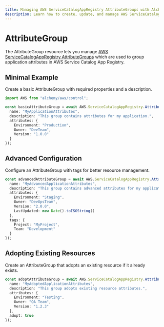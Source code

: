 ```yaml
---
title: Managing AWS ServiceCatalogAppRegistry AttributeGroups with Alchemy
description: Learn how to create, update, and manage AWS ServiceCatalogAppRegistry AttributeGroups using Alchemy Cloud Control.
---
```


# AttributeGroup

The AttributeGroup resource lets you manage [AWS ServiceCatalogAppRegistry AttributeGroups](https://docs.aws.amazon.com/servicecatalogappregistry/latest/userguide/) which are used to group application attributes in AWS Service Catalog App Registry.

## Minimal Example

Create a basic AttributeGroup with required properties and a description.

```ts
import AWS from "alchemy/aws/control";

const basicAttributeGroup = await AWS.ServiceCatalogAppRegistry.AttributeGroup("basicAttributeGroup", {
  name: "MyApplicationAttributes",
  description: "This group contains attributes for my application.",
  attributes: {
    Environment: "Production",
    Owner: "DevTeam",
    Version: "1.0.0"
  }
});
```

## Advanced Configuration

Configure an AttributeGroup with tags for better resource management.

```ts
const advancedAttributeGroup = await AWS.ServiceCatalogAppRegistry.AttributeGroup("advancedAttributeGroup", {
  name: "MyAdvancedApplicationAttributes",
  description: "This group contains advanced attributes for my application.",
  attributes: {
    Environment: "Staging",
    Owner: "DevOpsTeam",
    Version: "2.0.0",
    LastUpdated: new Date().toISOString()
  },
  tags: {
    Project: "MyProject",
    Team: "Development"
  }
});
```

## Adopting Existing Resources

Create an AttributeGroup that adopts an existing resource if it already exists.

```ts
const adoptAttributeGroup = await AWS.ServiceCatalogAppRegistry.AttributeGroup("adoptAttributeGroup", {
  name: "MyAdoptedApplicationAttributes",
  description: "This group adopts existing resource attributes.",
  attributes: {
    Environment: "Testing",
    Owner: "QA Team",
    Version: "1.2.3"
  },
  adopt: true
});
```